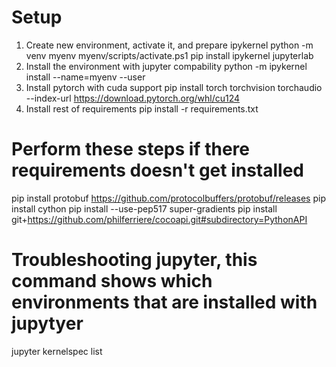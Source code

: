 # Setup

1. Create new environment, activate it, and prepare ipykernel
python -m venv myenv
myenv/scripts/activate.ps1
pip install ipykernel jupyterlab
2. Install the environment with jupyter compability
python -m ipykernel install --name=myenv --user
3. Install pytorch with cuda support
pip install torch torchvision torchaudio --index-url https://download.pytorch.org/whl/cu124
4. Install rest of requirements
pip install -r requirements.txt

# Perform these steps if there requirements doesn't get installed
pip install protobuf https://github.com/protocolbuffers/protobuf/releases
pip install cython
pip install --use-pep517 super-gradients
pip install git+https://github.com/philferriere/cocoapi.git#subdirectory=PythonAPI

# Troubleshooting jupyter, this command shows which environments that are installed with jupytyer
jupyter kernelspec list 